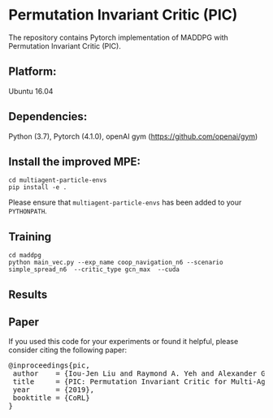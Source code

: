 # Permutation Invariant Critic (PIC) #

The repository contains Pytorch implementation of MADDPG with Permutation Invariant Critic (PIC).

## Platform: 
Ubuntu 16.04 

## Dependencies: 
Python (3.7), Pytorch (4.1.0), openAI gym (https://github.com/openai/gym)

## Install the improved MPE:
    cd multiagent-particle-envs
    pip install -e .
Please ensure that `multiagent-particle-envs` has been added to your `PYTHONPATH`.

## Training 
    cd maddpg
	python main_vec.py --exp_name coop_navigation_n6 --scenario simple_spread_n6  --critic_type gcn_max  --cuda 
    

## Results


## Paper

If you used this code for your experiments or found it helpful, please consider citing the following paper:

<pre>
@inproceedings{pic,
 author    = {Iou-Jen Liu and Raymond A. Yeh and Alexander G. Schwing},
 title     = {PIC: Permutation Invariant Critic for Multi-Agent Deep Reinforcement Learning},
 year      = {2019},
 booktitle = {CoRL}
}
</pre>



